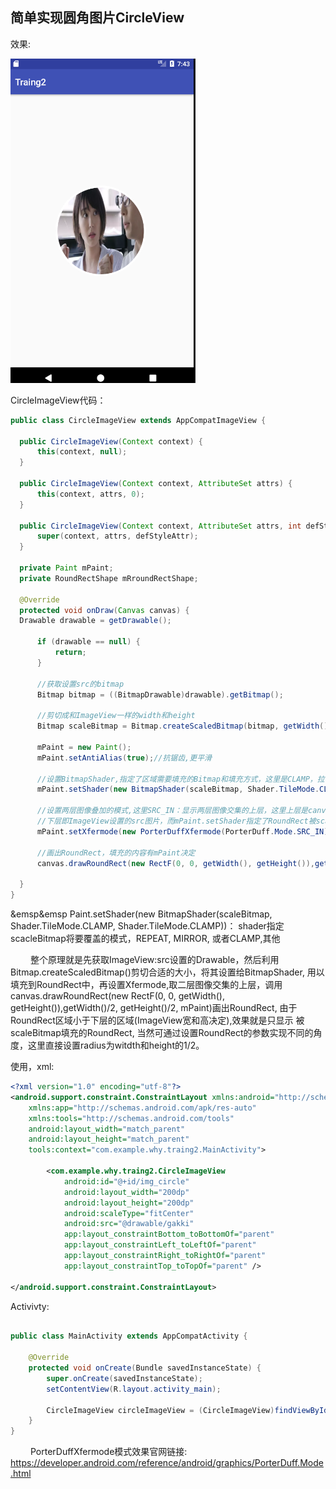 ## 简单实现圆角图片CircleView

效果:

![](https://github.com/whyrookie/android_dev_skills/blob/master/images/CircleImageView.png)

CircleImageView代码：

```java
public class CircleImageView extends AppCompatImageView {

  public CircleImageView(Context context) {
      this(context, null);
  }

  public CircleImageView(Context context, AttributeSet attrs) {
      this(context, attrs, 0);
  }

  public CircleImageView(Context context, AttributeSet attrs, int defStyleAttr) {
      super(context, attrs, defStyleAttr);
  }

  private Paint mPaint;
  private RoundRectShape mRroundRectShape;

  @Override
  protected void onDraw(Canvas canvas) {
  Drawable drawable = getDrawable();

      if (drawable == null) {
          return;
      }

      //获取设置src的bitmap
      Bitmap bitmap = ((BitmapDrawable)drawable).getBitmap();

      //剪切成和ImageView一样的width和height
      Bitmap scaleBitmap = Bitmap.createScaledBitmap(bitmap, getWidth(), getHeight(), true);

      mPaint = new Paint();
      mPaint.setAntiAlias(true);//抗锯齿,更平滑

      //设置BitmapShader,指定了区域需要填充的Bitmap和填充方式，这里是CLAMP，拉伸式
      mPaint.setShader(new BitmapShader(scaleBitmap, Shader.TileMode.CLAMP, Shader.TileMode.CLAMP));

      //设置两层图像叠加的模式,这里SRC_IN：显示两层图像交集的上层，这里上层是canvas绘制的RoundRect
      //下层即ImageView设置的src图片，而mPaint.setShader指定了RoundRect被scaleBitmap填充，因此最终看到的被scaleBitmap填充的RoundRect.
      mPaint.setXfermode(new PorterDuffXfermode(PorterDuff.Mode.SRC_IN));

      //画出RoundRect，填充的内容有mPaint决定
      canvas.drawRoundRect(new RectF(0, 0, getWidth(), getHeight()),getWidth()/2, getHeight()/2, mPaint);

  }
}
```

&emsp&emsp Paint.setShader(new BitmapShader(scaleBitmap, Shader.TileMode.CLAMP, Shader.TileMode.CLAMP))：
shader指定scacleBitmap将要覆盖的模式，REPEAT, MIRROR, 或者CLAMP,其他


    
&emsp;&emsp; 整个原理就是先获取ImageView:src设置的Drawable，然后利用Bitmap.createScaledBitmap()剪切合适的大小，将其设置给BitmapShader,
用以填充到RoundRect中，再设置Xfermode,取二层图像交集的上层，调用canvas.drawRoundRect(new RectF(0, 0, getWidth(), getHeight()),getWidth()/2, getHeight()/2, mPaint)画出RoundRect, 由于RoundRect区域小于下层的区域(ImageView宽和高决定),效果就是只显示
被scaleBitmap填充的RoundRect, 当然可通过设置RoundRect的参数实现不同的角度，这里直接设置radius为witdth和height的1/2。

使用，xml:

```xml
<?xml version="1.0" encoding="utf-8"?>
<android.support.constraint.ConstraintLayout xmlns:android="http://schemas.android.com/apk/res/android"
    xmlns:app="http://schemas.android.com/apk/res-auto"
    xmlns:tools="http://schemas.android.com/tools"
    android:layout_width="match_parent"
    android:layout_height="match_parent"
    tools:context="com.example.why.traing2.MainActivity">

        <com.example.why.traing2.CircleImageView
            android:id="@+id/img_circle"
            android:layout_width="200dp"
            android:layout_height="200dp"
            android:scaleType="fitCenter"
            android:src="@drawable/gakki"
            app:layout_constraintBottom_toBottomOf="parent"
            app:layout_constraintLeft_toLeftOf="parent"
            app:layout_constraintRight_toRightOf="parent"
            app:layout_constraintTop_toTopOf="parent" />

</android.support.constraint.ConstraintLayout>

```


Activivty:

```java

public class MainActivity extends AppCompatActivity {

    @Override
    protected void onCreate(Bundle savedInstanceState) {
        super.onCreate(savedInstanceState);
        setContentView(R.layout.activity_main);

        CircleImageView circleImageView = (CircleImageView)findViewById(R.id.img_circle);
    }
}
```
&emsp;&emsp; PorterDuffXfermode模式效果官网链接:
&emsp;&emsp; https://developer.android.com/reference/android/graphics/PorterDuff.Mode.html
